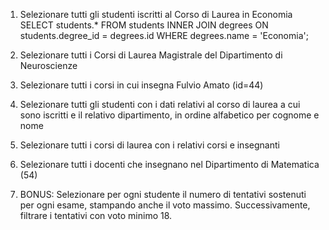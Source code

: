 1. Selezionare tutti gli studenti iscritti al Corso di Laurea in Economia
SELECT students.* FROM students INNER JOIN degrees ON students.degree_id = degrees.id WHERE degrees.name = 'Economia';

2. Selezionare tutti i Corsi di Laurea Magistrale del Dipartimento di
Neuroscienze


3. Selezionare tutti i corsi in cui insegna Fulvio Amato (id=44)


4. Selezionare tutti gli studenti con i dati relativi al corso di laurea a cui
sono iscritti e il relativo dipartimento, in ordine alfabetico per cognome e
nome


5. Selezionare tutti i corsi di laurea con i relativi corsi e insegnanti


6. Selezionare tutti i docenti che insegnano nel Dipartimento di
Matematica (54)


7. BONUS: Selezionare per ogni studente il numero di tentativi sostenuti
per ogni esame, stampando anche il voto massimo. Successivamente,
filtrare i tentativi con voto minimo 18.
